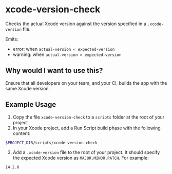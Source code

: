 # xcode-version-check

Checks the actual Xcode version against the version specified in a `.xcode-version` file.

Emits:
* error: when `actual-version < expected-version`
* warning: when `actual-version > expected-version`

## Why would I want to use this?

Ensure that all developers on your team, and your CI, builds the app with the same Xcode version.

## Example Usage

1. Copy the file `xcode-version-check` to a `scripts` folder at the root of your project
2. In your Xcode project, add a Run Script build phase with the following content:
```sh
$PROJECT_DIR/scripts/xcode-version-check
```
3. Add a `.xcode-version` file to the root of your project. It should specify the
expected Xcode version as `MAJOR.MINOR.PATCH`. For example:
```
14.2.0
```
